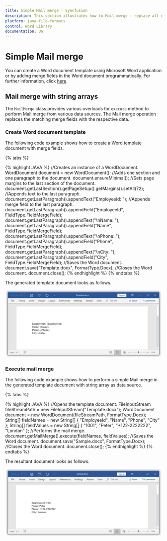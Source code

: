 ```yaml
---
title: Simple Mail merge | Syncfusion
description: This section illustrates how to Mail merge - replace all merge fields in a document with data, by repeating whole document for each record in data source.
platform: java-file-formats
control: Word Library
documentation: UG
---
```


# Simple Mail merge

You can create a Word document template using Microsoft Word application or by adding merge fields in the Word document programmatically. For further information, click [here](https://help.syncfusion.com/java-file-formats/word-library/working-with-mail-merge#create-word-document-template).

## Mail merge with string arrays

The `MailMerge` class provides various overloads for `execute` method to perform Mail merge from various data sources. The Mail merge operation replaces the matching merge fields with the respective data.

### Create Word document template
The following code example shows how to create a Word template document with merge fields.

{% tabs %}  

{% highlight JAVA %}
//Creates an instance of a WordDocument. 
WordDocument document = new WordDocument();
//Adds one section and one paragraph to the document.
document.ensureMinimal();
//Sets page margins to the last section of the document.
document.getLastSection().getPageSetup().getMargins().setAll(72);
//Appends text to the last paragraph.
document.getLastParagraph().appendText("EmployeeId: ");
//Appends merge field to the last paragraph.
document.getLastParagraph().appendField("EmployeeId", FieldType.FieldMergeField);
document.getLastParagraph().appendText("\nName: ");
document.getLastParagraph().appendField("Name", FieldType.FieldMergeField);
document.getLastParagraph().appendText("\nPhone: ");
document.getLastParagraph().appendField("Phone", FieldType.FieldMergeField);
document.getLastParagraph().appendText("\nCity: ");
document.getLastParagraph().appendField("City", FieldType.FieldMergeField);
//Saves the Word document.
document.save("Template.docx", FormatType.Docx);
//Closes the Word document.
document.close();
{% endhighlight %}
{% endtabs %}  

The generated template document looks as follows.

![Word document template](../MailMerge_images/Simple_mail_merge_template.png)

### Execute mail merge

The following code example shows how to perform a simple Mail merge in the generated template document with string array as data source.

{% tabs %}  

{% highlight JAVA %}
//Opens the template document.
FileInputStream fileStreamPath = new FileInputStream("Template.docx");
WordDocument document = new WordDocument(fileStreamPath, FormatType.Docx);
String[] fieldNames = new String[] { "EmployeeId", "Name", "Phone", "City" };
String[] fieldValues = new String[] { "1001", "Peter", "+122-2222222", "London" };
//Performs the mail merge.
document.getMailMerge().execute(fieldNames, fieldValues);
//Saves the Word document.
document.save("Sample.docx", FormatType.Docx);
//Closes the Word document.
document.close();
{% endhighlight %}
{% endtabs %}  

The resultant document looks as follows.

![Mail merged Word document](../MailMerge_images/Simple_mail_merge_output.png)
